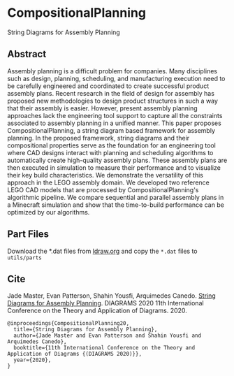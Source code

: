# CompositionalPlanning 

String Diagrams for Assembly Planning


## Abstract
Assembly planning is a difficult problem for companies. Many disciplines such as design, planning, scheduling, and manufacturing execution need to be carefully engineered and coordinated to create successful product assembly plans. Recent research in the field of design for assembly has proposed new methodologies to design product structures in such a way that their assembly is easier. However, present assembly planning approaches lack the engineering tool support to capture all the constraints associated to assembly planning in a unified manner. This paper proposes CompositionalPlanning, a string diagram based framework for assembly planning. In the proposed framework, string diagrams and their compositional properties serve as the foundation for an engineering tool where CAD designs interact with planning and scheduling algorithms to automatically create high-quality assembly plans. These assembly plans are then executed in simulation to measure their performance and to visualize their key build characteristics. We demonstrate the versatility of this approach in the LEGO assembly domain. We developed two reference LEGO CAD models that are processed by CompositionalPlanning's algorithmic pipeline. We compare sequential and parallel assembly plans in a Minecraft simulation and show that the time-to-build performance can be optimized by our algorithms.


## Part Files
Download the *.dat files from [ldraw.org](https://www.ldraw.org/parts/latest-parts.html) and copy the `*.dat` files to `utils/parts`

## Cite
Jade Master, Evan Patterson, Shahin Yousfi, Arquimedes Canedo. [String Diagrams for Assembly Planning](https://arxiv.org/abs/1909.10475). DIAGRAMS 2020
11th International Conference on the Theory and Application of Diagrams. 2020.

```
@inproceedings{CompositionalPlanning20,
  title={String Diagrams for Assembly Planning},
  author={Jade Master and Evan Patterson and Shahin Yousfi and Arquimedes Canedo},
  booktitle={11th International Conference on the Theory and Application of Diagrams {(DIAGRAMS 2020)}},
  year={2020},
}
```
